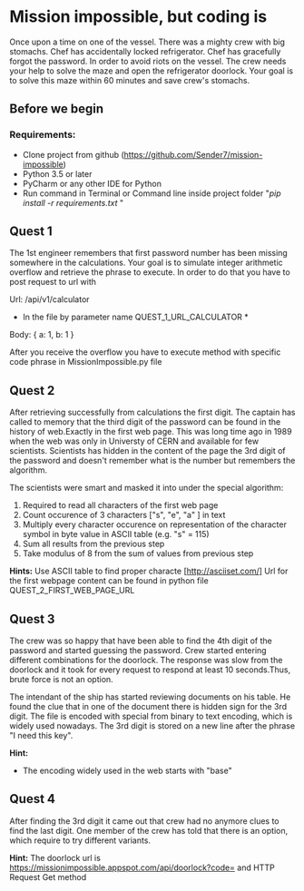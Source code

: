 # Mission impossible, but coding is  

 
Once upon a time on one of the vessel. There was a mighty crew with big stomachs. Chef has accidentally locked refrigerator. Chef has gracefully forgot the password. In order to avoid riots on the vessel. The crew needs your help to solve the maze and open the refrigerator doorlock. Your goal is to solve this maze within 60 minutes and save crew's stomachs.

## Before we begin

### Requirements:

- Clone project from github (https://github.com/Sender7/mission-impossible)
- Python 3.5 or later 
- PyCharm or any other IDE for Python
- Run command in Terminal or Command line inside project folder "*pip install -r requirements.txt*
"

## Quest 1

The 1st engineer remembers that first password number has been missing somewhere in the calculations. Your goal is to simulate integer arithmetic overflow and retrieve the phrase to execute. In order to do that you have to post request to url  with 

Url: /api/v1/calculator
* In the file by parameter name QUEST_1_URL_CALCULATOR *

Body:
{ a: 1, b: 1 }

After you receive the overflow you have to execute method with specific code phrase in MissionImpossible.py file

## Quest 2

After retrieving successfully from calculations the first digit. The captain has called to memory that the third digit of the password can be found in the history of web.Exactly in the first web page. This was long time ago in 1989 when the web was only in Universty of CERN and available for few scientists. Scientists has hidden in the content of the page the 3rd digit of the password and doesn't remember what is the number but remembers the algorithm. 

The scientists were smart and masked it into under the special algorithm:

1. Required to read all characters of the first web page
2. Count occurence of 3 characters ["s", "e", "a" ] in text
3. Multiply every character occurence on representation of the character symbol in byte value in ASCII table (e.g. "s" = 115)
4. Sum all results from the previous step
5. Take modulus of 8 from the sum of values from previous step

**Hints:** 
Use ASCII table to find proper characte [http://asciiset.com/]
Url for the first webpage content can be found in python file  QUEST_2_FIRST_WEB_PAGE_URL

## Quest 3 

The crew was so happy that have been able to find the 4th digit of the password and started guessing the password. Crew started entering different combinations for the doorlock. The response was slow from the doorlock and it took for every request to respond at least 10 seconds.Thus, brute force is not an option. 

The intendant of the ship has started reviewing documents on his table. He found the clue that in one of the document there is hidden sign for the 3rd digit. The file is encoded with special from binary to text encoding, which is widely used nowadays. The  3rd digit  is stored on a new line after the phrase "I need this key". 

**Hint:** 
- The encoding widely used in the web starts with "base" 


## Quest 4

After finding the 3rd digit it came out that crew had no anymore clues to find the last digit. One member of the crew has told that there is an option, which require to try different variants.
 
**Hint:** The doorlock url is https://missionimpossible.appspot.com/api/doorlock?code= and HTTP Request Get method



